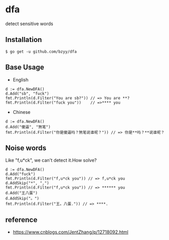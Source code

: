 # dfa
detect sensitive words

## Installation
```shell script
$ go get -u github.com/bzyy/dfa
```

## Base Usage
- English
```
d := dfa.NewDFA()
d.Add("sb", "fuck")
fmt.Println(d.Filter("You are sb?")) // => You are **?
fmt.Println(d.Filter("fuck you"))    // =>**** you
```
- Chinese
```
d := dfa.NewDFA()
d.Add("傻逼", "煞笔")
fmt.Println(d.Filter("你是傻逼吗？煞笔说谁呢？")) // => 你是**吗？**说谁呢？
```

##  Noise words
Like "f,u*ck", we can't detect it.How solve?
```
d := dfa.NewDFA()
d.Add("fuck")
fmt.Println(d.Filter("f,u*ck you")) // => f,u*ck you
d.AddSkip("*", ",")
fmt.Println(d.Filter("f,u*ck you")) // => ****** you
d.Add("王八蛋")
d.AddSkip("。")
fmt.Println(d.Filter("王。八蛋.")) // => ****.
```

## reference
- https://www.cnblogs.com/JentZhang/p/12718092.html